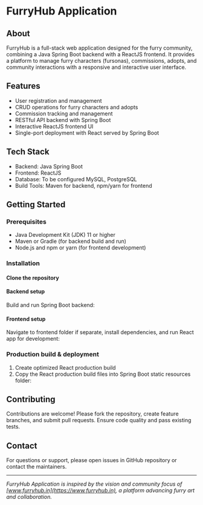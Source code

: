 # FurryHub Application

## About
FurryHub is a full-stack web application designed for the furry community, combining a Java Spring Boot backend with a ReactJS frontend. It provides a platform to manage furry characters (fursonas), commissions, adopts, and community interactions with a responsive and interactive user interface.

## Features
- User registration and management
- CRUD operations for furry characters and adopts
- Commission tracking and management
- RESTful API backend with Spring Boot
- Interactive ReactJS frontend UI
- Single-port deployment with React served by Spring Boot

## Tech Stack
- Backend: Java Spring Boot
- Frontend: ReactJS
- Database: To be configured MySQL, PostgreSQL
- Build Tools: Maven for backend, npm/yarn for frontend

## Getting Started

### Prerequisites
- Java Development Kit (JDK) 11 or higher
- Maven or Gradle (for backend build and run)
- Node.js and npm or yarn (for frontend development)

### Installation

#### Clone the repository


#### Backend setup
Build and run Spring Boot backend:


#### Frontend setup
Navigate to frontend folder if separate, install dependencies, and run React app for development:

### Production build & deployment

1. Create optimized React production build
2. Copy the React production build files into Spring Boot static resources folder:

## Contributing
Contributions are welcome! Please fork the repository, create feature branches, and submit pull requests. Ensure code quality and pass existing tests.

## Contact
For questions or support, please open issues in GitHub repository or contact the maintainers.

---

*FurryHub Application is inspired by the vision and community focus of [www.furryhub.in](https://www.furryhub.in), a platform advancing furry art and collaboration.*

